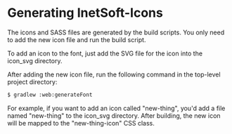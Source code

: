 # Generating InetSoft-Icons

The icons and SASS files are generated by the build scripts. You
only need to add the new icon file and run the build script.

To add an icon to the font, just add the SVG file for the icon into
the icon_svg directory.

After adding the new icon file, run the following command in the
top-level project directory:

```bash
$ gradlew :web:generateFont
```

For example, if you want to add an icon called "new-thing", you'd add
a file named "new-thing" to the icon_svg directory. After building,
the new icon will be mapped to the "new-thing-icon" CSS class.
